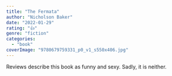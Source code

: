 ```yaml
---
title: "The Fermata"
author: "Nicholson Baker"
date: "2022-01-29"
rating: "👍"
genre: "fiction"
categories: 
  - "book"
coverImage: "9780679759331_p0_v1_s550x406.jpg"
---
```

Reviews describe this book as funny and sexy. Sadly, it is neither.
